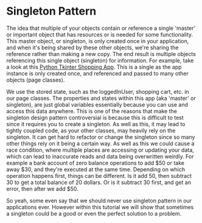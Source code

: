 # Singleton Pattern
The idea that multiple of your objects contain or reference a single 'master' or important object that has resources
or is needed for some functionality. This master object, or singleton, is only created once in your application, and when it's being 
shared by these other objects, we're sharing the reference rather than making a new copy. The end result is multiple objects referencing this
single object (singleton) for information. For example, take a look at this [Python Tkinter Shopping App](https://github.com/Knguyen-dev/SDEV_220_Final_Project_TeamBlue_Nguyen). This is 
a single as the app instance is only created once, and referenced and passed to many other objects (page classes). 

We use the stored state, such as the loggedInUser, shopping cart, etc. in our page classes. The properties and states within this
app (aka 'master' or singleton), are just global variables essentially because you can use and access this data anywhere.
This is one of the reasons that make the singleton design pattern controversial is because this is difficult to test
since it requires you to create a singleton. As well as this, it may lead to tightly coupled code, as your other classes, may heavily rely on the singleton. 
It can get hard to refactor or change the singleton since so many other things rely on it being a certain way.
As well as this we could cause a race condition, where multiple places are accessing or updating your data, which 
can lead to inaccurate reads and data being overwritten weirdly. For example a bank account of zero balance
operations to add $50 or take away $30, and they're executed at the same time. Depending on which operation
happens first, things can be different. Is it add 50, then subtract 30 to get a total balance of 20 dollars. Or is it 
subtract 30 first, and get an error, then after we add $50.

So yeah, some even say that we should never use singleton pattern in our applications ever. However within this tutorial
we will show that sometimes a singleton could be a good or even the perfect solution to a problem.